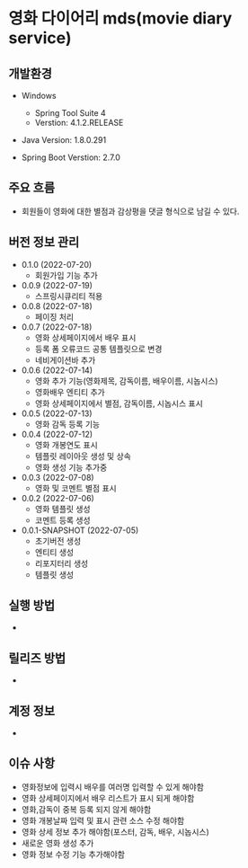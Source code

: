 # 영화 다이어리 mds(movie diary service)

## 개발환경
- Windows
	- Spring Tool Suite 4
	- Verstion: 4.1.2.RELEASE
	
- Java Version: 1.8.0.291
- Spring Boot Verstion: 2.7.0

## 주요 흐름
- 회원들이 영화에 대한 별점과 감상평을 댓글 형식으로 남길 수 있다.


## 버전 정보 관리
- 0.1.0 (2022-07-20)
	- 회원가입 기능 추가
- 0.0.9 (2022-07-19)
	- 스프링시큐리티 적용
- 0.0.8 (2022-07-18)
	- 페이징 처리
- 0.0.7 (2022-07-18)
	- 영화 상세페이지에서 배우 표시
	- 등록 폼 오류코드 공통 템플릿으로 변경
	- 네비게이션바 추가
- 0.0.6 (2022-07-14)
	- 영화 추가 기능(영화제목, 감독이름, 배우이름, 시놉시스)
	- 영화배우 엔티티 추가
	- 영화 상세페이지에서 별점, 감독이름, 시놉시스 표시
- 0.0.5 (2022-07-13)
	- 영화 감독 등록 기능
- 0.0.4 (2022-07-12)
	- 영화 개봉연도 표시
	- 템플릿 레이아웃 생성 및 상속
	- 영화 생성 기능 추가중
- 0.0.3 (2022-07-08)
	- 영화 및 코멘트 별점 표시
- 0.0.2 (2022-07-06)
	- 영화 템플릿 생성
	- 코멘트 등록 생성
- 0.0.1-SNAPSHOT (2022-07-05)
	- 초기버전 생성
	- 엔티티 생성
	- 리포지터리 생성
	- 템플릿 생성
## 실행 방법
-

## 릴리즈 방법
-

## 계정 정보
-

## 이슈 사항
- 영화정보에 입력시 배우를 여러명 입력할 수 있게 해야함
- 영화 상세페이지에서 배우 리스트가 표시 되게 해야함
- 영화,감독이 중복 등록 되지 않게 해야함
- 영화 개봉날짜 입력 및 표시 관련 소스 수정 해야함
- 영화 상세 정보 추가 해야함(포스터, 감독, 배우, 시놉시스)
- 새로운 영화 생성 추가
- 영화 정보 수정 기능 추가해야함




